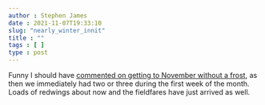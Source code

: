 ```yaml
---
author : Stephen James
date : 2021-11-07T19:33:10
slug: "nearly_winter_innit" 
title : ""
tags : [ ]
type : post
---
```

Funny I should have [commented on getting to November without a frost](https://strandlines.blog/2021/11/01/no_frost_before_november/), as then we immediately had two or three during the first week of the month. Loads of redwings about now and the fieldfares have just arrived as well.